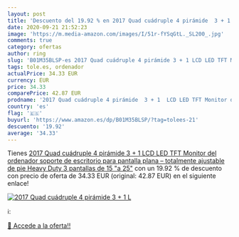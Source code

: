 ```yaml
---
layout: post
title: 'Descuento del 19.92 % en 2017 Quad cuádruple 4 pirámide  3 + 1  L'
date: 2020-09-21 21:52:23
image: 'https://m.media-amazon.com/images/I/51r-fYSqGtL._SL200_.jpg'
comments: true
category: ofertas
author: ring
slug: 'B01M35BLSP-es 2017 Quad cuádruple 4 pirámide 3 + 1 LCD LED TFT Monitor...'
tags: tole.es, ordenador
actualPrice: 34.33 EUR
currency: EUR
price: 34.33
comparePrice: 42.87 EUR
prodname: '2017 Quad cuádruple 4 pirámide  3 + 1  LCD LED TFT Monitor del ordenador soporte de escritorio para pantalla plana – totalmente ajustable de pie Heavy Duty 3 pantallas de 15 "a 25"'
country: 'es'
flag: '🇪🇸'
buyurl: 'https://www.amazon.es/dp/B01M35BLSP/?tag=tolees-21'
descuento: '19.92'
average: '34.33'
---
```


Tienes [2017 Quad cuádruple 4 pirámide  3 + 1  LCD LED TFT Monitor del ordenador soporte de escritorio para pantalla plana – totalmente ajustable de pie Heavy Duty 3 pantallas de 15 "a 25"](https://www.amazon.es/dp/B01M35BLSP/?tag=tolees-21) con un 19.92 % de descuento con precio de oferta de 34.33 EUR (original: 42.87 EUR) en el siguiente enlace!

[![2017 Quad cuádruple 4 pirámide  3 + 1  L](https://m.media-amazon.com/images/I/51r-fYSqGtL._SL200_.jpg)](https://www.amazon.es/dp/B01M35BLSP/?tag=tolees-21)

ℹ️:


[🛒 Accede a la oferta!!](https://www.amazon.es/dp/B01M35BLSP/?tag=tolees-21)
